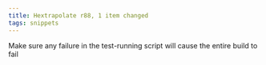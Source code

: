 ```yaml
---
title: Hextrapolate r88, 1 item changed
tags: snippets
---
```


Make sure any failure in the test-running script will cause the entire build to fail
